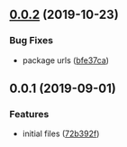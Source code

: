 ## [0.0.2](https://github.com/gavar/mvcs/compare/v/base/0.0.1...v/base/0.0.2) (2019-10-23)


### Bug Fixes

* package urls ([bfe37ca](https://github.com/gavar/mvcs/commit/bfe37ca))

## 0.0.1 (2019-09-01)


### Features

* initial files ([72b392f](https://github.com/gavar/mvcs/commit/72b392f))
